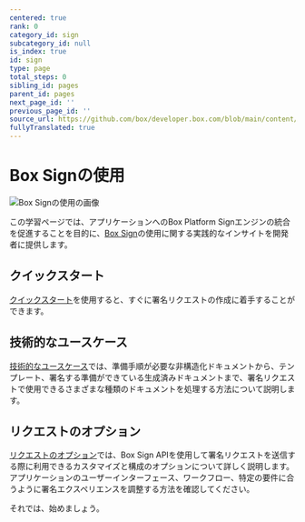 ```yaml
---
centered: true
rank: 0
category_id: sign
subcategory_id: null
is_index: true
id: sign
type: page
total_steps: 0
sibling_id: pages
parent_id: pages
next_page_id: ''
previous_page_id: ''
source_url: https://github.com/box/developer.box.com/blob/main/content/pages/sign/index.md
fullyTranslated: true
---
```

# Box Signの使用

<ImageFrame center>

![Box Signの使用の画像](images/working-with-box-sign.png)

</ImageFrame>

この学習ページでは、アプリケーションへのBox Platform Signエンジンの統合を促進することを目的に、[Box Sign][sign]の使用に関する実践的なインサイトを開発者に提供します。

## クイックスタート

[クイックスタート][quick-start]を使用すると、すぐに署名リクエストの作成に着手することができます。

## 技術的なユースケース

[技術的なユースケース][technical-use-cases]では、準備手順が必要な非構造化ドキュメントから、テンプレート、署名する準備ができている生成済みドキュメントまで、署名リクエストで使用できるさまざまな種類のドキュメントを処理する方法について説明します。

## リクエストのオプション

[リクエストのオプション][request-options]では、Box Sign APIを使用して署名リクエストを送信する際に利用できるカスタマイズと構成のオプションについて詳しく説明します。アプリケーションのユーザーインターフェース、ワークフロー、特定の要件に合うように署名エクスペリエンスを調整する方法を確認してください。

<!-- ## Business Use Cases  The [Business use cases][[advanced-use-cases]] delves into a few of the business use cases, requirements, and workflows you may encounter. See how the Box Platform features come together to provide a seamless signing experience for your users.  -->

それでは、始めましょう。

[sign]: https://www.box.com/esignature

[quick-start]: page://sign/quick-start

[request-options]: page://sign/request-options

[technical-use-cases]: page://sign/technical-use-cases

<!-- <Tabs>

<Tab title='cURL'>

```bash

```

</Tab>

<Tab title='Python Gen SDK'>

```python

```

</Tab>

</Tabs>

-->
